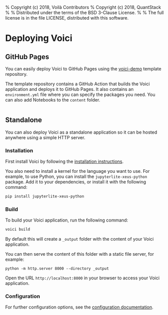 % Copyright (c) 2018, Voilà Contributors
% Copyright (c) 2018, QuantStack
%
% Distributed under the terms of the BSD 3-Clause License.
%
% The full license is in the file LICENSE, distributed with this software.

# Deploying Voici

## GitHub Pages

You can easily deploy Voici to GitHub Pages using the [voici-demo](https://github.com/voila-dashboards/voici-demo) template repository.

The template repository contains a GitHub Action that builds the Voici application and deploys it to GitHub Pages. It also contains an `environment.yml` file where you can specify the packages you need. You can also add Notebooks to the `content` folder.

```{video} https://user-images.githubusercontent.com/591645/222892327-2a5b1341-640d-49c2-9e95-1f2d3ec122be.mp4

```

## Standalone

You can also deploy Voici as a standalone application so it can be hosted anywhere using a simple HTTP server.

### Installation

First install Voici by following the [installation instructions](install.md).

You also need to install a kernel for the language you want to use. For example, to use Python, you can install the `jupyterlite-xeus-python` package.
Add it to your dependencies, or install it with the following command:

```bash
pip install jupyterlite-xeus-python
```

### Build

To build your Voici application, run the following command:

```bash
voici build
```

By default this will create a `_output` folder with the content of your Voici application.

You can then serve the content of this folder with a static file server, for example:

```shell
python -m http.server 8000 --directory _output
```

Open the URL `http://localhost:8000` in your browser to access your Voici application.

### Configuration

For further configuration options, see the [configuration documentation](configuration.md).
